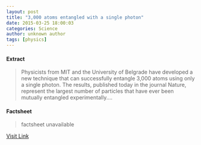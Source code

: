 ```yaml
---
layout: post
title: "3,000 atoms entangled with a single photon"
date: 2015-03-25 18:00:03
categories: Science
author: unknown author
tags: [physics]
---
```



#### Extract
>Physicists from MIT and the University of Belgrade have developed a new technique that can successfully entangle 3,000 atoms using only a single photon. The results, published today in the journal Nature, represent the largest number of particles that have ever been mutually entangled experimentally....

#### Factsheet
>factsheet unavailable

[Visit Link](http://phys.org/news346488175.html)


